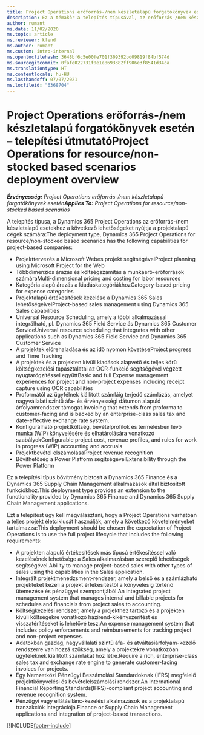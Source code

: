 ```yaml
---
title: Project Operations erőforrás-/nem készletalapú forgatókönyvek esetén – telepítési útmutató
description: Ez a témakör a telepítés típusával, az erőforrás-/nem készletalapú forgatókönyvekkel kapcsolatos Project Operations kapcsolatos információkat tartalmaz.
author: rumant
ms.date: 11/02/2020
ms.topic: article
ms.reviewer: kfend
ms.author: rumant
ms.custom: intro-internal
ms.openlocfilehash: 3648bf6c5e00fe701f309392bd09819f84bf574d
ms.sourcegitcommit: 0fafe022731f0e1e8693382ff906e3f8541d34ca
ms.translationtype: HT
ms.contentlocale: hu-HU
ms.lasthandoff: 07/07/2021
ms.locfileid: "6368704"
---
```

# <a name="project-operations-for-resourcenon-stocked-based-scenarios-deployment-overview"></a><span data-ttu-id="150d6-103">Project Operations erőforrás-/nem készletalapú forgatókönyvek esetén – telepítési útmutató</span><span class="sxs-lookup"><span data-stu-id="150d6-103">Project Operations for resource/non-stocked based scenarios deployment overview</span></span>

<span data-ttu-id="150d6-104">_**Érvényesség:** Project Operations erőforrás-/nem készletalapú forgatókönyvek esetén_</span><span class="sxs-lookup"><span data-stu-id="150d6-104">_**Applies To:** Project Operations for resource/non-stocked based scenarios_</span></span>

<span data-ttu-id="150d6-105">A telepítés típusa, a Dynamics 365 Project Operations az erőforrás-/nem készletalapú esetekhez a következő lehetőségeket nyújtja a projektalapú cégek számára:</span><span class="sxs-lookup"><span data-stu-id="150d6-105">The deployment type, Dynamics 365 Project Operations for resource/non-stocked based scenarios has the following capabilities for project-based companies:</span></span>

- <span data-ttu-id="150d6-106">Projekttervezés a Microsoft Webes projekt segítségével</span><span class="sxs-lookup"><span data-stu-id="150d6-106">Project planning using Microsoft Project for the Web</span></span>
- <span data-ttu-id="150d6-107">Többdimenziós árazás és költségszámítás a munkaerő-erőforrások számára</span><span class="sxs-lookup"><span data-stu-id="150d6-107">Multi-dimensional pricing and costing for labor resources</span></span>
- <span data-ttu-id="150d6-108">Kategória alapú árazás a kiadáskategóriákhoz</span><span class="sxs-lookup"><span data-stu-id="150d6-108">Category-based pricing for expense categories</span></span>
- <span data-ttu-id="150d6-109">Projektalapú értékesítések kezelése a Dynamics 365 Sales lehetőségeivel</span><span class="sxs-lookup"><span data-stu-id="150d6-109">Project-based sales management using Dynamics 365 Sales capabilities</span></span>
- <span data-ttu-id="150d6-110">Universal Resource Scheduling, amely a többi alkalmazással integrálható, pl. Dynamics 365 Field Service ás Dynamics 365 Customer Service</span><span class="sxs-lookup"><span data-stu-id="150d6-110">Universal resource scheduling that integrates with other applications such as Dynamics 365 Field Service and Dynamics 365 Customer Service</span></span>
- <span data-ttu-id="150d6-111">A projektek előrehaladása és az idő nyomon követése</span><span class="sxs-lookup"><span data-stu-id="150d6-111">Project progress and Time Tracking</span></span>
- <span data-ttu-id="150d6-112">A projektek és a projekten kívüli kiadások alapvető és teljes körű költségkezelési tapasztalatai az OCR-funkció segítségével végzett nyugtarögzítéssel együtt</span><span class="sxs-lookup"><span data-stu-id="150d6-112">Basic and full Expense management experiences for project and non-project expenses including receipt capture using OCR capabilities</span></span>
- <span data-ttu-id="150d6-113">Proformától az ügyfélnek kiállított számláig terjedő számlázás, amelyet nagyvállalati szintű áfa- és érvényességi dátumon alapuló árfolyamrendszer támogat.</span><span class="sxs-lookup"><span data-stu-id="150d6-113">Invoicing that extends from proforma to customer-facing and is backed by an enterprise-class sales tax and date-effective exchange rate system.</span></span>
- <span data-ttu-id="150d6-114">Konfigurálható projektköltség, bevételprofilok és termelésben lévő munka (WIP) könyvelésére és elhatárolására vonatkozó szabályok</span><span class="sxs-lookup"><span data-stu-id="150d6-114">Configurable project cost, revenue profiles, and rules for work in progress (WIP) accounting and accruals</span></span>
- <span data-ttu-id="150d6-115">Projektbevétel elszámolása</span><span class="sxs-lookup"><span data-stu-id="150d6-115">Project revenue recognition</span></span>
- <span data-ttu-id="150d6-116">Bővíthetőség a Power Platform segítségével</span><span class="sxs-lookup"><span data-stu-id="150d6-116">Extensibility through the Power Platform</span></span>

<span data-ttu-id="150d6-117">Ez a telepítési típus bővítmény biztosít a Dynamics 365 Finance és a Dynamics 365 Supply Chain Management alkalmazások által biztosított funkciókhoz.</span><span class="sxs-lookup"><span data-stu-id="150d6-117">This deployment type provides an extension to the functionality provided by Dynamics 365 Finance and Dynamics 365 Supply Chain Management applications.</span></span>

<span data-ttu-id="150d6-118">Ezt a telepítést úgy kell megválasztani, hogy a Project Operations várhatóan a teljes projekt életciklusát használják, amely a következő követelményeket tartalmazza:</span><span class="sxs-lookup"><span data-stu-id="150d6-118">This deployment should be chosen the expectation of Project Operations is to use the full project lifecycle that includes the following requirements:</span></span>

- <span data-ttu-id="150d6-119">A projekten alapuló értékesítések más típusú értékesítéssel való kezelésének lehetősége a Sales alkalmazásban szereplő lehetőségek segítségével.</span><span class="sxs-lookup"><span data-stu-id="150d6-119">Ability to manage project-based sales with other types of sales using the capabilities in the Sales application.</span></span>
- <span data-ttu-id="150d6-120">Integrált projektmenedzsment-rendszer, amely a belső és a számlázható projekteket kezeli a projekt értékesítéstől a könyvelésig történő ütemezése és pénzügyei szempontjából.</span><span class="sxs-lookup"><span data-stu-id="150d6-120">An integrated project management system that manages internal and billable projects for schedules and financials from project sales to accounting.</span></span>
- <span data-ttu-id="150d6-121">Költségkezelési rendszer, amely a projekthez tartozó és a projekten kívüli költségekre vonatkozó házirend-kikényszerítést és visszatérítéseket is lehetővé tesz.</span><span class="sxs-lookup"><span data-stu-id="150d6-121">An expense management system that includes policy enforcements and reimbursements for tracking project and non-project expenses.</span></span>
- <span data-ttu-id="150d6-122">Adatokban gazdag, nagyvállalati szintű áfa- és átváltásiárfolyam-kezelő rendszerre van hozzá szükség, amely a projektekre vonatkozóan ügyfeleknek kiállított számlákat hoz létre.</span><span class="sxs-lookup"><span data-stu-id="150d6-122">Require a rich, enterprise-class sales tax and exchange rate engine to generate customer-facing invoices for projects.</span></span>
- <span data-ttu-id="150d6-123">Egy Nemzetközi Pénzügyi Beszámolási Standardoknak (IFRS) megfelelő projektkönyvelési és bevételelszámolási rendszer.</span><span class="sxs-lookup"><span data-stu-id="150d6-123">An International Financial Reporting Standards(IFRS)-compliant project accounting and revenue recognition system.</span></span>
- <span data-ttu-id="150d6-124">Pénzügyi vagy ellátásilánc-kezelési alkalmazások és a projektalapú tranzakciók integrációja.</span><span class="sxs-lookup"><span data-stu-id="150d6-124">Finance or Supply Chain Management applications and integration of project-based transactions.</span></span>


[!INCLUDE[footer-include](../includes/footer-banner.md)]